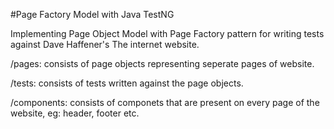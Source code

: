 #Page Factory Model with Java TestNG

Implementing Page Object Model with Page Factory pattern for writing tests against Dave Haffener's The internet website.


/pages: consists of page objects representing seperate pages of website.

/tests: consists of tests written against the page objects.

/components: consists of componets that are present on every page of the website, eg: header, footer etc.
